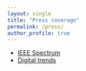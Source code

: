 ```yaml
---
layout: single
title: "Press coverage"
permalink: /press/
author_profile: true
---
```


- [IEEE Spectrum](https://spectrum.ieee.org/tech-talk/computing/networks/finally-a-means-for-bursting-social-media-bubbles)
- [Digital trends](https://www.digitaltrends.com/features/filter-bubble-algorithm-social-media/)
